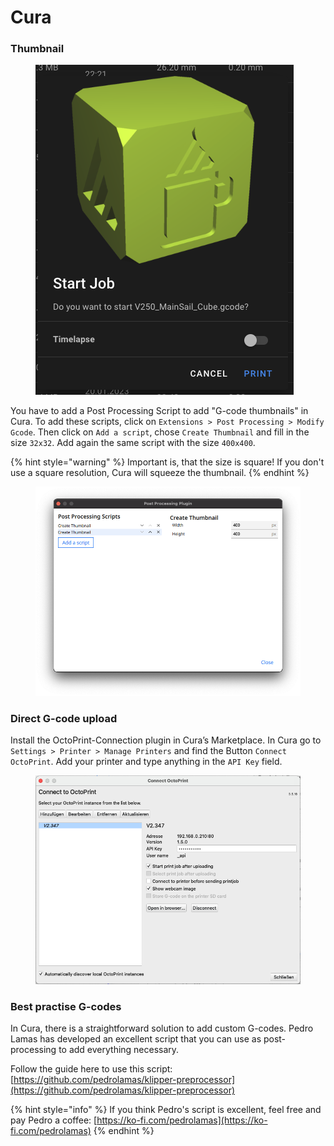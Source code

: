 # Cura

### Thumbnail

<figure><img src="../../.gitbook/assets/image (12).png" alt=""><figcaption></figcaption></figure>

You have to add a Post Processing Script to add "G-code thumbnails" in Cura. To add these scripts, click on `Extensions > Post Processing > Modify Gcode`. Then click on `Add a script`, chose `Create Thumbnail` and fill in the size `32x32`. Add again the same script with the size `400x400`.

{% hint style="warning" %}
Important is, that the size is square! If you don't use a square resolution, Cura will squeeze the thumbnail.
{% endhint %}

<figure><img src="../../.gitbook/assets/image (10).png" alt=""><figcaption></figcaption></figure>

### Direct G-code upload

Install the OctoPrint-Connection plugin in Cura’s Marketplace. In Cura go to `Settings > Printer > Manage Printers` and find the Button `Connect OctoPrint`. Add your printer and type anything in the `API Key` field.

<figure><img src="../../.gitbook/assets/image (16).png" alt=""><figcaption></figcaption></figure>

### Best practise G-codes

In Cura, there is a straightforward solution to add custom G-codes. Pedro Lamas has developed an excellent script that you can use as post-processing to add everything necessary.

Follow the guide here to use this script: [https://github.com/pedrolamas/klipper-preprocessor](https://github.com/pedrolamas/klipper-preprocessor)

{% hint style="info" %}
If you think Pedro's script is excellent, feel free and pay Pedro a coffee: [https://ko-fi.com/pedrolamas](https://ko-fi.com/pedrolamas)
{% endhint %}
